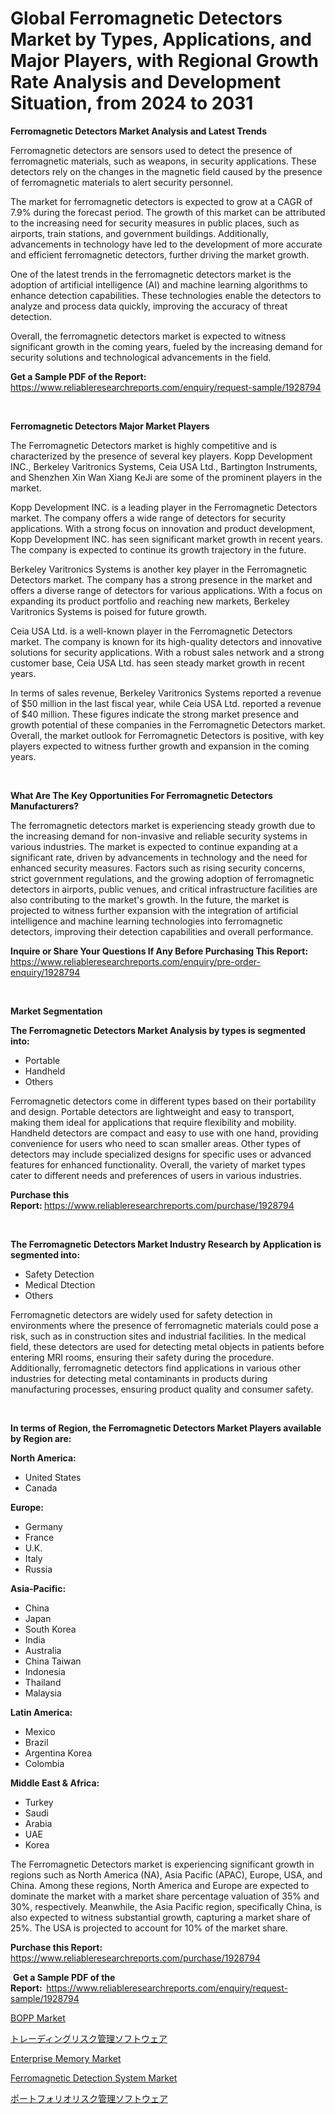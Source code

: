 <p><h1>Global Ferromagnetic Detectors Market by Types, Applications, and Major Players, with Regional Growth Rate Analysis and Development Situation, from 2024 to 2031</h1></p><p><strong>Ferromagnetic Detectors Market Analysis and Latest Trends</strong></p>
<p><p>Ferromagnetic detectors are sensors used to detect the presence of ferromagnetic materials, such as weapons, in security applications. These detectors rely on the changes in the magnetic field caused by the presence of ferromagnetic materials to alert security personnel.</p><p>The market for ferromagnetic detectors is expected to grow at a CAGR of 7.9% during the forecast period. The growth of this market can be attributed to the increasing need for security measures in public places, such as airports, train stations, and government buildings. Additionally, advancements in technology have led to the development of more accurate and efficient ferromagnetic detectors, further driving the market growth.</p><p>One of the latest trends in the ferromagnetic detectors market is the adoption of artificial intelligence (AI) and machine learning algorithms to enhance detection capabilities. These technologies enable the detectors to analyze and process data quickly, improving the accuracy of threat detection.</p><p>Overall, the ferromagnetic detectors market is expected to witness significant growth in the coming years, fueled by the increasing demand for security solutions and technological advancements in the field.</p></p>
<p><strong>Get a Sample PDF of the Report:&nbsp;</strong> <a href="https://www.reliableresearchreports.com/enquiry/request-sample/1928794">https://www.reliableresearchreports.com/enquiry/request-sample/1928794</a></p>
<p>&nbsp;</p>
<p><strong>Ferromagnetic Detectors Major Market Players</strong></p>
<p><p>The Ferromagnetic Detectors market is highly competitive and is characterized by the presence of several key players. Kopp Development INC., Berkeley Varitronics Systems, Ceia USA Ltd., Bartington Instruments, and Shenzhen Xin Wan Xiang KeJi are some of the prominent players in the market.</p><p>Kopp Development INC. is a leading player in the Ferromagnetic Detectors market. The company offers a wide range of detectors for security applications. With a strong focus on innovation and product development, Kopp Development INC. has seen significant market growth in recent years. The company is expected to continue its growth trajectory in the future.</p><p>Berkeley Varitronics Systems is another key player in the Ferromagnetic Detectors market. The company has a strong presence in the market and offers a diverse range of detectors for various applications. With a focus on expanding its product portfolio and reaching new markets, Berkeley Varitronics Systems is poised for future growth.</p><p>Ceia USA Ltd. is a well-known player in the Ferromagnetic Detectors market. The company is known for its high-quality detectors and innovative solutions for security applications. With a robust sales network and a strong customer base, Ceia USA Ltd. has seen steady market growth in recent years.</p><p>In terms of sales revenue, Berkeley Varitronics Systems reported a revenue of $50 million in the last fiscal year, while Ceia USA Ltd. reported a revenue of $40 million. These figures indicate the strong market presence and growth potential of these companies in the Ferromagnetic Detectors market. Overall, the market outlook for Ferromagnetic Detectors is positive, with key players expected to witness further growth and expansion in the coming years.</p></p>
<p>&nbsp;</p>
<p><strong>What Are The Key Opportunities For Ferromagnetic Detectors Manufacturers?</strong></p>
<p><p>The ferromagnetic detectors market is experiencing steady growth due to the increasing demand for non-invasive and reliable security systems in various industries. The market is expected to continue expanding at a significant rate, driven by advancements in technology and the need for enhanced security measures. Factors such as rising security concerns, strict government regulations, and the growing adoption of ferromagnetic detectors in airports, public venues, and critical infrastructure facilities are also contributing to the market's growth. In the future, the market is projected to witness further expansion with the integration of artificial intelligence and machine learning technologies into ferromagnetic detectors, improving their detection capabilities and overall performance.</p></p>
<p><strong>Inquire or Share Your Questions If Any Before Purchasing This Report:</strong> <a href="https://www.reliableresearchreports.com/enquiry/pre-order-enquiry/1928794">https://www.reliableresearchreports.com/enquiry/pre-order-enquiry/1928794</a></p>
<p>&nbsp;</p>
<p><strong>Market Segmentation</strong></p>
<p><strong>The Ferromagnetic Detectors Market Analysis by types is segmented into:</strong></p>
<p><ul><li>Portable</li><li>Handheld</li><li>Others</li></ul></p>
<p><p>Ferromagnetic detectors come in different types based on their portability and design. Portable detectors are lightweight and easy to transport, making them ideal for applications that require flexibility and mobility. Handheld detectors are compact and easy to use with one hand, providing convenience for users who need to scan smaller areas. Other types of detectors may include specialized designs for specific uses or advanced features for enhanced functionality. Overall, the variety of market types cater to different needs and preferences of users in various industries.</p></p>
<p><strong>Purchase this Report:&nbsp;</strong><a href="https://www.reliableresearchreports.com/purchase/1928794">https://www.reliableresearchreports.com/purchase/1928794</a></p>
<p>&nbsp;</p>
<p><strong>The Ferromagnetic Detectors Market Industry Research by Application is segmented into:</strong></p>
<p><ul><li>Safety Detection</li><li>Medical Dtection</li><li>Others</li></ul></p>
<p><p>Ferromagnetic detectors are widely used for safety detection in environments where the presence of ferromagnetic materials could pose a risk, such as in construction sites and industrial facilities. In the medical field, these detectors are used for detecting metal objects in patients before entering MRI rooms, ensuring their safety during the procedure. Additionally, ferromagnetic detectors find applications in various other industries for detecting metal contaminants in products during manufacturing processes, ensuring product quality and consumer safety.</p></p>
<p>&nbsp;</p>
<p><strong>In terms of Region, the Ferromagnetic Detectors Market Players available by Region are:</strong></p>
<p>
    <p> <strong> North America: </strong>
        <ul>
            <li>United States</li>
            <li>Canada</li>
        </ul>
        </p> 
    <p> <strong> Europe: </strong>
        <ul>
            <li>Germany</li>
            <li>France</li>
            <li>U.K.</li>
            <li>Italy</li>
            <li>Russia</li>
        </ul>
        </p> 
    <p> <strong> Asia-Pacific: </strong>
        <ul>
            <li>China</li>
            <li>Japan</li>
            <li>South Korea</li>
            <li>India</li>
            <li>Australia</li>
            <li>China Taiwan</li>
            <li>Indonesia</li>
            <li>Thailand</li>
            <li>Malaysia</li>
        </ul>
        </p> 
    <p> <strong> Latin America: </strong>
        <ul>
            <li>Mexico</li>
            <li>Brazil</li>
            <li>Argentina Korea</li>
            <li>Colombia</li>
        </ul>
        </p> 
    <p> <strong> Middle East & Africa: </strong>
        <ul>
            <li>Turkey</li>
            <li>Saudi</li>
            <li>Arabia</li>
            <li>UAE</li>
            <li>Korea</li>
        </ul>
    </p>
    </p>
<p><p>The Ferromagnetic Detectors market is experiencing significant growth in regions such as North America (NA), Asia Pacific (APAC), Europe, USA, and China. Among these regions, North America and Europe are expected to dominate the market with a market share percentage valuation of 35% and 30%, respectively. Meanwhile, the Asia Pacific region, specifically China, is also expected to witness substantial growth, capturing a market share of 25%. The USA is projected to account for 10% of the market share.</p></p>
<p><strong>Purchase this Report: </strong><a href="https://www.reliableresearchreports.com/purchase/1928794">https://www.reliableresearchreports.com/purchase/1928794</a></p>
<p>&nbsp;<strong>Get a Sample PDF of the Report:&nbsp;&nbsp;</strong><a href="https://www.reliableresearchreports.com/enquiry/request-sample/1928794">https://www.reliableresearchreports.com/enquiry/request-sample/1928794</a></p>
<p><strong></strong></p>
<p><p><a href="https://github.com/guneycigdem35/Market-Research-Report-List-2/blob/main/bopp-market.md">BOPP Market</a></p><p><a href="https://medium.com/@juan.colorado_15/%E5%8F%96%E5%BC%95%E3%83%AA%E3%82%B9%E3%82%AF%E7%AE%A1%E7%90%86%E3%82%BD%E3%83%95%E3%83%88%E3%82%A6%E3%82%A7%E3%82%A2%E5%B8%82%E5%A0%B4%E3%81%AF-%E5%B8%82%E5%A0%B4%E3%82%B7%E3%82%A7%E3%82%A2-%E5%B8%82%E5%A0%B4%E5%8B%95%E5%90%91-%E5%B8%82%E5%A0%B4%E6%88%90%E9%95%B7%E3%81%AB%E9%96%A2%E3%81%99%E3%82%8B%E6%83%85%E5%A0%B1%E3%82%92%E6%8F%90%E4%BE%9B%E3%81%97%E3%81%BE%E3%81%99-c64b426ccd83">トレーディングリスク管理ソフトウェア</a></p><p><a href="https://fuschia-pecorino-a6d.notion.site/Enterprise-Memory-Market-Furnish-Information-about-Market-Size-Market-Share-Market-Dynamics-and-P-11df110e1f76425cb4e710e310ab1858">Enterprise Memory Market</a></p><p><a href="https://github.com/biheemgalvinlouises6hokrh3h/Market-Research-Report-List-1/blob/main/ferromagnetic-detection-system-market.md">Ferromagnetic Detection System Market</a></p><p><a href="https://medium.com/@juan.colorado_15/%E3%83%9D%E3%83%BC%E3%83%88%E3%83%95%E3%82%A9%E3%83%AA%E3%82%AA%E3%83%AA%E3%82%B9%E3%82%AF%E7%AE%A1%E7%90%86%E3%82%BD%E3%83%95%E3%83%88%E3%82%A6%E3%82%A7%E3%82%A2%E5%B8%82%E5%A0%B4%E3%81%AF-%E5%B8%82%E5%A0%B4%E3%82%B7%E3%82%A7%E3%82%A2-%E5%B8%82%E5%A0%B4%E3%83%88%E3%83%AC%E3%83%B3%E3%83%89-%E5%B8%82%E5%A0%B4%E6%88%90%E9%95%B7%E3%81%AB%E9%96%A2%E3%81%99%E3%82%8B%E6%83%85%E5%A0%B1%E3%82%92%E6%8F%90%E4%BE%9B%E3%81%97%E3%81%BE%E3%81%99-201398692d6c">ポートフォリオリスク管理ソフトウェア</a></p></p>